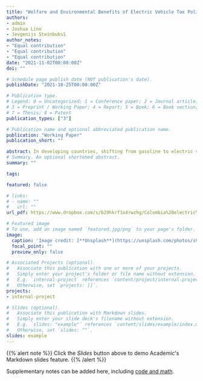 ```yaml
---
title: "Welfare and Environmental Benefits of Electric Vehicle Tax Policies in Developing Countries: Evidence from Colombia"
authors:
- admin
- Joshua Linn
- Jevgenijs Steinbuks1
author_notes:
- "Equal contribution"
- "Equal contribution"
- "Equal contribution"
date: "2021-11-02T00:00:00Z"
doi: ""

# Schedule page publish date (NOT publication's date).
publishDate: "2021-10-25T00:00:00Z"

# Publication type.
# Legend: 0 = Uncategorized; 1 = Conference paper; 2 = Journal article;
# 3 = Preprint / Working Paper; 4 = Report; 5 = Book; 6 = Book section;
# 7 = Thesis; 8 = Patent
publication_types: ["3"]

# Publication name and optional abbreviated publication name.
publication: "Working Paper"
publication_short: ""

abstract: In developing countries, shifting from gasoline to electric vehicles could substantially reduce transportation sector greenhouse gas emissions. There is little evidence on which policies can cost effectively facilitate that transition in these countries, which are distinguished by having relatively low-income consumers and highly concentrated markets. This paper analyzes existing and proposed policies aiming to reduce emissions from new passenger vehicles in Colombia, which has used preferential sales taxes and import tariffs to stimulate sales of hybrid and electric vehicles. Using highly detailed data on vehicle purchases and attributes, we estimate an equilibrium model of Colombia’s market that includes a random-coefficients logit demand structure and endogenizes firms’ markups. Using the model to simulate policies, we find that Colombia’s sales tax and import tariffs have increased hybrid and electric vehicle market shares by 0.9 to 2.7 percentage points at welfare costs of $120-510 per ton of carbon dioxide reduction. Potentially taxing carbon dioxide emissions rates of new vehicles would have roughly similar welfare costs. The high welfare costs of these policies arise from pre-existing distortions caused by market power, which yields large private welfare costs of shifting from gasoline to hybrid and electric vehicles.
# Summary. An optional shortened abstract.
summary: ""

tags:

featured: false

# links:
# - name: ""
#   url: ""
url_pdf: https://www.dropbox.com/s/b29hkrf1o4rwzhg/Colombia%20electric%20vehicle%20tax%20policy%20paper.pdf?dl=0

# Featured image
# To use, add an image named `featured.jpg/png` to your page's folder. 
image:
  caption: 'Image credit: [**Unsplash**](https://unsplash.com/photos/s9CC2SKySJM)'
  focal_point: ""
  preview_only: false

# Associated Projects (optional).
#   Associate this publication with one or more of your projects.
#   Simply enter your project's folder or file name without extension.
#   E.g. `internal-project` references `content/project/internal-project/index.md`.
#   Otherwise, set `projects: []`.
projects:
- internal-project

# Slides (optional).
#   Associate this publication with Markdown slides.
#   Simply enter your slide deck's filename without extension.
#   E.g. `slides: "example"` references `content/slides/example/index.md`.
#   Otherwise, set `slides: ""`.
slides: example
---
```


{{% alert note %}}
Click the *Slides* button above to demo Academic's Markdown slides feature.
{{% /alert %}}

Supplementary notes can be added here, including [code and math](https://sourcethemes.com/academic/docs/writing-markdown-latex/).
